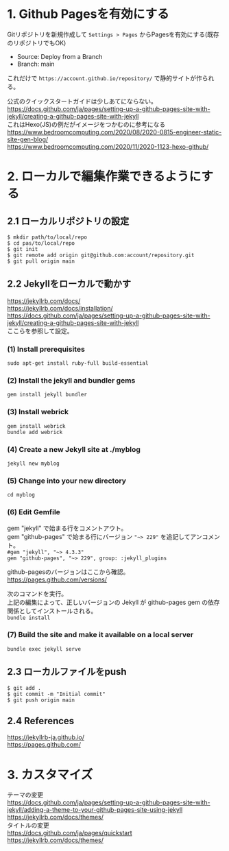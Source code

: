 

# 1. Github Pagesを有効にする
Gitリポジトリを新規作成して `Settings > Pages` からPagesを有効にする(既存のリポジトリでもOK)
- Source: Deploy from a Branch
- Branch: main

これだけで `https://account.github.io/repository/` で静的サイトが作られる。

公式のクイックスタートガイドは少しあてにならない。<br>
https://docs.github.com/ja/pages/setting-up-a-github-pages-site-with-jekyll/creating-a-github-pages-site-with-jekyll<br>
これはHexo(JS)の例だがイメージをつかむのに参考になる<br>
https://www.bedroomcomputing.com/2020/08/2020-0815-engineer-static-site-gen-blog/<br>
https://www.bedroomcomputing.com/2020/11/2020-1123-hexo-github/

# 2. ローカルで編集作業できるようにする
## 2.1 ローカルリポジトリの設定
```
$ mkdir path/to/local/repo
$ cd pas/to/local/repo
$ git init
$ git remote add origin git@github.com:account/repository.git
$ git pull origin main
```
## 2.2 Jekyllをローカルで動かす
https://jekyllrb.com/docs/<br>
https://jekyllrb.com/docs/installation/<br>
https://docs.github.com/ja/pages/setting-up-a-github-pages-site-with-jekyll/creating-a-github-pages-site-with-jekyll<br>
ここらを参照して設定。

### (1) Install prerequisites
`sudo apt-get install ruby-full build-essential`

### (2) Install the jekyll and bundler gems
`gem install jekyll bundler`

### (3) Install webrick
`gem install webrick`<br>
`bundle add webrick`

### (4) Create a new Jekyll site at ./myblog
`jekyll new myblog`

### (5) Change into your new directory<br>
`cd myblog`

### (6) Edit Gemfile
gem "jekyll" で始まる行をコメントアウト。<br>
gem "github-pages" で始まる行にバージョン `"~> 229"` を追記してアンコメント。<br>
`#gem "jekyll", "~> 4.3.3"`<br>
`gem "github-pages", "~> 229", group: :jekyll_plugins`

github-pagesのバージョンはここから確認。<br>
https://pages.github.com/versions/

次のコマンドを実行。<br>
上記の編集によって、正しいバージョンの Jekyll が github-pages gem の依存関係としてインストールされる。<br>
`bundle install`

### (7) Build the site and make it available on a local server
`bundle exec jekyll serve`

## 2.3 ローカルファイルをpush
```
$ git add .
$ git commit -m "Initial commit"
$ git push origin main
```

## 2.4 References
https://jekyllrb-ja.github.io/<br>
https://pages.github.com/

# 3. カスタマイズ
テーマの変更<br>
https://docs.github.com/ja/pages/setting-up-a-github-pages-site-with-jekyll/adding-a-theme-to-your-github-pages-site-using-jekyll<br>
https://jekyllrb.com/docs/themes/<br>
タイトルの変更<br>
https://docs.github.com/ja/pages/quickstart<br>
https://jekyllrb.com/docs/themes/